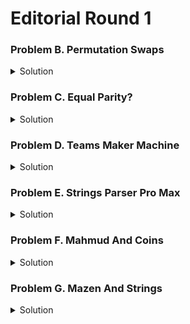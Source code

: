 # Editorial Round 1

### Problem B. Permutation Swaps

<details>
    <summary>Solution</summary>
    <p>Observe that since we are only allowed to choose <code>i≥2</code> to swap <code>ai</code> and <code>ai+1</code>
        , it means that a1 cannot be modified by the operation. Hence, <code>a1=1</code>
        must hold. We can prove that as long as <code>a1=1</code> , we will be able to sort the array.
    </p>
        <br>
    <p>
        Consider the largest element of the array. Let its index be i. Our objective is to move ai to the end of the array. If i=n, it means that the largest element is already at the end. Otherwise, since ai is the largest element, this means that <code>ai−1 &lt; ai</code> and <code>ai &gt; ai+1</code>. Hence, we can do an operation on index i and move the largest element one step closer to the end. We repeatedly do the operation until we finally move the largest element to the end of the array. Then, we can pretend that the largest element does not exist and do the same algorithm for the prefix of size <code>n−1</code>. Hence, we will able to sort the array by doing this repeatedly.
    </p>
</details>


### Problem C. Equal Parity?

<details>
    <summary>Solution</summary>
    <br>
    <p>
        Note is that after doing two operations of the same type, they are "cancelled out" in terms of parity, since we would change the parity of all elements once, then change it back again. <br><br>
        So, we know that we will do each operation exactly 0 or 1
        time. It is possible to check all possible cases just by simulating, or we can notice that all elements on all indices of the same parity must have the same parity and if they do we can always find an answer, by doing just a single type of operation a single time (in case the array doesn't already contain all elements of the same parity). <br><br>
        The time complexity is O(n).
    </p>
</details>




### Problem D. Teams Maker Machine

<details>
    <summary>Solution</summary>
    <br>
    <p>
        Let's write our <code>"unique"</code> function. Keep the array of the taken elements <i><b>used</b></i>. Iterate over all elements in the array a and if the current element is not used (<i><b>used[a<sub>i</sub>]</b></i>=<i><b>false</b></i>) then add its index i to the answer and set <i><b>used[a<sub>i</sub>]</b></i>:=<i><b>true</b></i>. When finished, check the number of distinct values (that is the size of answer array). If it is less than <i><b>k</b></i>, print "NO". Otherwise print "YES" and output the first <i><b>k</b></i> elements of the answer.
    </p>
</details>


### Problem E. Strings Parser Pro Max

<details>
    <summary>Solution</summary>
    <br>
    <p>
        Let's iterate through the given string from the left to the right. In a variable <i><b>cnt</b></i>
        we will store the number of letters "x" which were before the current letter in a row. If the current letter does not equal to "x" we should make <i><b>cnt</b></i>=0
        . In the other case, the current letter equals to "x". If <i><b>cnt</b></i> &lt; 2
        , we should increase cnt
        by one. In the other case, we should add one to the answer because the current letter should be removed.
    </p>
</details>


### Problem F. Mahmud And Coins

<details>
    <summary>Solution</summary>
    <br>
    <p>
        We have to find the maximum number of elements with the same value (it can be done by counting). This number will be the answer because if there are no more than k
        elements with the same value in the array it is obvious that we cannot use less than k
        pockets, but we also doesn't need to use more than k
        pockets because of the other values can be also distributed using k pockets.<br>
        Overall complexity is <i><b>O(n+maxAi)</b></i>.
    </p>
</details>



### Problem G. Mazen And Strings

<details>
    <summary>Solution</summary>
    <br>
    <p>
        Consider the substring of <i>s</i>
        from the second character to the last, or <i>s<sub>2</sub>s<sub>3</sub>⋯s<sub>n</sub></i>. If it's not palindrome, then the answer must be <i>n−1</i>. What if it's palindrome? This implies that <i>s<sub>2</sub>=s<sub>n</sub></i>, <i>s<sub>3</sub>=s<sub>n−1</sub></i>, and so on. Meanwhile, the fact that <i>s</i>
        is palindrome implies <i>s<sub>1</sub>=s<sub>n</sub></i>, <i>s<sub>2</sub>=s<sub>n−1</sub></i>, etc. So we get <i>s<sub>1</sub>=s<sub>n</sub>=s<sub>2</sub>=s<sub>n−1</sub>=⋯</i>
        or that all characters in <i>s</i>
        is the same. In this situation, every subsequence of <i>s</i>
        is palindrome of course, so the answer should be <i>-1</i>.
    </p>
</details>


